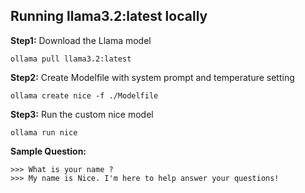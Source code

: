 ## Running llama3.2:latest locally

**Step1:** Download the Llama model
```shell
ollama pull llama3.2:latest
```

**Step2:** Create Modelfile with system prompt and temperature setting
```shell
ollama create nice -f ./Modelfile
```

**Step3:** Run the custom nice model
```
ollama run nice
```

**Sample Question:**
```
>>> What is your name ?
>>> My name is Nice. I'm here to help answer your questions!
```
